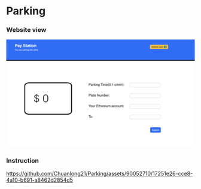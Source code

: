 # Parking

### Website view
![view](https://github.com/Chuanlong21/Parking/blob/main/image/1571696978045_.pic.jpg "view")

### Instruction
https://github.com/Chuanlong21/Parking/assets/90052710/17251e26-cce8-4a10-b691-a8462d2854d5


